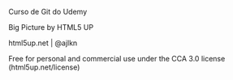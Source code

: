 Curso de Git do Udemy

Big Picture by HTML5 UP 

html5up.net | @ajlkn

Free for personal and commercial use under the CCA 3.0 license (html5up.net/license)
